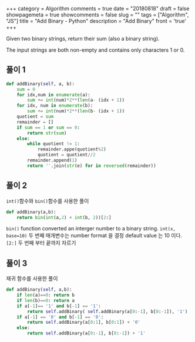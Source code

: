 +++
category = Algorithm
comments = true
date = "20180818"
draft = false
showpagemeta = true
showcomments = false
slug = ""
tags = ["Algorithm", "JS"]
title = "Add Binary - Python"
description = "Add Binary"
front = 'true'
+++

Given two binary strings, return their sum (also a binary string).

The input strings are both non-empty and contains only characters 1 or 0.

## 풀이 1

```py
def addBinary(self, a, b):
    sum = 0
    for idx,num in enumerate(a):
        sum += int(num)*2**(len(a- (idx + 1))
    for idx, num in enumerate(b):
        sum += int(num)*2**(len(b- (idx + 1))
    quotient = sum
    remainder = []
    if sum == 1 or sum == 0:
        return str(sum)
    else:
        while quotient != 1:
            remainder.appe(quotient%2)
            quotient = quotient//2
        remainder.append(1)
        return ''.join(str(e) for in reversed(remainder))
```

## 풀이 2

`int()`함수와 `bin()`함수를 사용한 풀이

```py
def addBinary(a,b):
    return bin(int(a,2) + int(b, 2))[2:]
```

`bin()` function converted an interger number to a binary string.
`int(x, base=10)` 두 번째 매개변수는 number format 을 결정 default value 는 10 이다.
`[2:]` 두 번째 부터 끝까지 자르기

## 풀이 3

재귀 함수를 사용한 풀이

```py
def addBinary(self, a,b):
    if len(a)==0: return b
    if len(b)==0: return a
    if a[-1]== '1' and b[-1] == '1':
        return self.addBinary( self.addBinary(a[0:-1], b[0:-1]), '1')
    if a[-1] == '0' and b[-1] == '0':
        return self.addBinary(a[0:1], b[0:1]) + '0'
    else:
        return self.addBinary(a[0:-1], b[0:-1]) + '1'
```
